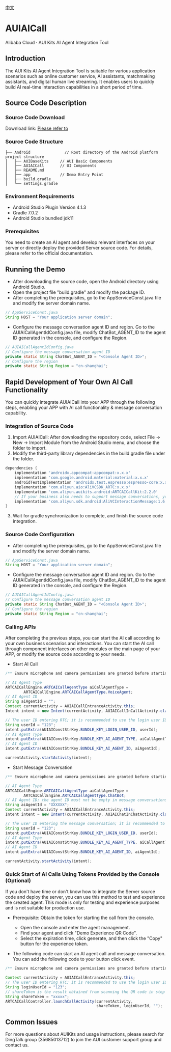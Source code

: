 [中文](README.md)

# AUIAICall
Alibaba Cloud · AUI Kits AI Agent Integration Tool

## Introduction
The AUI Kits AI Agent Integration Tool is suitable for various application scenarios such as online customer service, AI assistants, matchmaking assistants, and digital human live streaming. It enables users to quickly build AI real-time interaction capabilities in a short period of time.

## Source Code Description

### Source Code Download
Download link: [Please refer to](https://github.com/MediaBox-AUIKits/AUIAICall/tree/main/Android)

### Source Code Structure
```
├── Android               // Root directory of the Android platform project structure
│   ├── AUIBaseKits     // AUI Basic Components
│   ├── AUIAICall       // UI Components
│   ├── README.md
│   ├── app             // Demo Entry Point
│   ├── build.gradle  
│   └── settings.gradle
```

### Environment Requirements
- Android Studio Plugin Version 4.1.3
- Gradle 7.0.2
- Android Studio bundled jdk11

### Prerequisites
You need to create an AI agent and develop relevant interfaces on your server or directly deploy the provided Server source code. For details, please refer to the official documentation.


## Running the Demo
- After downloading the source code, open the Android directory using Android Studio.
- Open the project file "build.gradle" and modify the package ID.
- After completing the prerequisites, go to the AppServiceConst.java file and modify the server domain name.
```java
// AppServiceConst.java
String HOST = "Your application server domain";
```
- Configure the message conversation agent ID and region. Go to the AUIAICallAgentIdConfig.java file, modify ChatBot_AGENT_ID to the agent ID generated in the console, and configure the Region.
```java
// AUIAICallAgentIdConfig.java
// Configure the message conversation agent ID
private static String ChatBot_AGENT_ID = "<Console Agent ID>";
// Configure the region
private static String Region = "cn-shanghai";
```

## Rapid Development of Your Own AI Call Functionality
You can quickly integrate AUIAICall into your APP through the following steps, enabling your APP with AI call functionality & message conversation capability.
### Integration of Source Code
1. Import AUIAICall: After downloading the repository code, select File -> New -> Import Module from the Android Studio menu, and choose the folder to import.
2. Modify the third-party library dependencies in the build.gradle file under the folder.
``` Groovy
dependencies {
    implementation 'androidx.appcompat:appcompat:x.x.x'                     // Modify x.x.x to the version compatible with your project
    implementation 'com.google.android.material:material:x.x.x'             // Modify x.x.x to the version compatible with your project
    androidTestImplementation 'androidx.test.espresso:espresso-core:x.x.x'  // Modify x.x.x to the version compatible with your project
    implementation 'com.aliyun.aio:AliVCSDK_ARTC:x.x.x'                  // Modify x.x.x to the version compatible with your project
    implementation 'com.aliyun.auikits.android:ARTCAICallKit:2.2.0'
    // If your business also needs to support message conversations, you also need to integrate AliVCInteractionMessage, with a minimum version of 1.6.0
    implementation 'com.aliyun.sdk.android:AliVCInteractionMessage:1.6.0'
}
```
3. Wait for gradle synchronization to complete, and finish the source code integration.

### Source Code Configuration
- After completing the prerequisites, go to the AppServiceConst.java file and modify the server domain name.
```java
// AppServiceConst.java
String HOST = "Your application server domain";
```
- Configure the message conversation agent ID and region. Go to the AUIAICallAgentIdConfig.java file, modify ChatBot_AGENT_ID to the agent ID generated in the console, and configure the Region.
```java
// AUIAICallAgentIdConfig.java
// Configure the message conversation agent ID
private static String ChatBot_AGENT_ID = "<Console Agent ID>";
// Configure the region
private static String Region = "cn-shanghai";
```

### Calling APIs
After completing the previous steps, you can start the AI call according to your own business scenarios and interactions. You can start the AI call through component interfaces on other modules or the main page of your APP, or modify the source code according to your needs.
- Start AI Call
```java
/** Ensure microphone and camera permissions are granted before starting */

// AI Agent Type
ARTCAICallEngine.ARTCAICallAgentType aiCallAgentType =
        ARTCAICallEngine.ARTCAICallAgentType.VoiceAgent;
// AI Agent ID
String aiAgentId = "";
Context currentActivity = AUIAICallEntranceActivity.this;
Intent intent = new Intent(currentActivity, AUIAICallInCallActivity.class);

// The user ID entering RTC; it is recommended to use the login user ID of your business
String userId = "123";
intent.putExtra(AUIAIConstStrKey.BUNDLE_KEY_LOGIN_USER_ID, userId);
// AI Agent Type
intent.putExtra(AUIAIConstStrKey.BUNDLE_KEY_AI_AGENT_TYPE, aiCallAgentType);
// AI Agent ID
intent.putExtra(AUIAIConstStrKey.BUNDLE_KEY_AI_AGENT_ID, aiAgentId);

currentActivity.startActivity(intent);
```
- Start Message Conversation
```java
/** Ensure microphone and camera permissions are granted before starting */

// AI Agent Type
ARTCAICallEngine.ARTCAICallAgentType aiCallAgentType =
        ARTCAICallEngine.ARTCAICallAgentType.ChatBot;
// AI Agent ID; the agent ID must not be empty in message conversations
String aiAgentId = "XXXXXX";
Context currentActivity = AUIAICallEntranceActivity.this;
Intent intent = new Intent(currentActivity, AUIAIChatInChatActivity.class);

// The user ID entering the message conversation; it is recommended to use the login user ID of your business
String userId = "123";
intent.putExtra(AUIAIConstStrKey.BUNDLE_KEY_LOGIN_USER_ID, userId);
// AI Agent Type
intent.putExtra(AUIAIConstStrKey.BUNDLE_KEY_AI_AGENT_TYPE, aiCallAgentType);
// AI Agent ID
intent.putExtra(AUIAIConstStrKey.BUNDLE_KEY_AI_AGENT_ID, aiAgentId);

currentActivity.startActivity(intent);
```

### Quick Start of AI Calls Using Tokens Provided by the Console (Optional)
If you don't have time or don't know how to integrate the Server source code and deploy the server, you can use this method to test and experience the created agent. This mode is only for testing and experience purposes and is not suitable for production use.

- Prerequisite: Obtain the token for starting the call from the console.
  * Open the console and enter the agent management.
  * Find your agent and click "Demo Experience QR Code".
  * Select the expiration time, click generate, and then click the "Copy" button for the experience token.

- The following code can start an AI agent call and message conversation. You can add the following code to your button click event.
```java
/** Ensure microphone and camera permissions are granted before starting */

Context currentActivity = AUIAICallEntranceActivity.this;
// The user ID entering RTC; it is recommended to use the login user ID of your business
String loginUserId = "123";
// shareToken is the result obtained from scanning the QR code in step 1
String shareToken = "xxxxx";
ARTCAICallController.launchCallActivity(currentActivity, 
                                        shareToken, loginUserId, "");

```

## Common Issues
For more questions about AUIKits and usage instructions, please search for DingTalk group (35685013712) to join the AUI customer support group and contact us.

